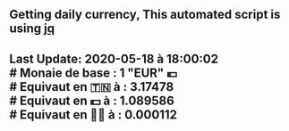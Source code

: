 ## Getting daily currency, This automated script is using [jq](https://stedolan.github.io/jq/)
## Last Update:  2020-05-18 à 18:00:02 </br># Monaie de base : 1 "EUR" 💶 </br> # Equivaut en 🇹🇳 à :  3.17478 </br> # Equivaut en 💵 à : 1.089586</br> # Equivaut en 🐱‍💻 à :  0.000112
